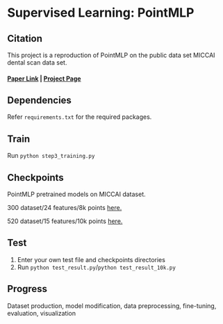 # Supervised Learning: PointMLP

## Citation
This project is a reproduction of PointMLP on the public data set MICCAI dental scan data set.
#### [Paper Link](https://arxiv.org/abs/2301.10531) | [Project Page](https://github.com/ananyajana/tooth_mesh_seg) 

## Dependencies

Refer `requirements.txt` for the required packages.

## Train

Run `python step3_training.py`

## Checkpoints

PointMLP pretrained models on MICCAI dataset.

300 dataset/24 features/8k points [here.](https://drive.google.com/file/d/1FWynGrOIT5wp_tVbSmvu9pS5VZwOI_zY/view?usp=sharing)

520 dataset/15 features/10k points [here.](https://drive.google.com/file/d/14JV7P0UJc2k3qHvAYHte7cXiMX23209V/view?usp=sharing)

## Test

1. Enter your own test file and checkpoints directories
2. Run `python test_result.py`/`python test_result_10k.py`

## Progress

Dataset production, model modification, data preprocessing, fine-tuning, evaluation, visualization